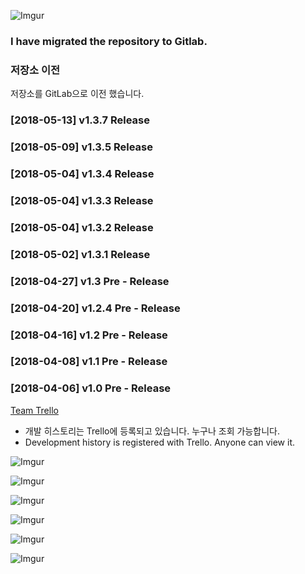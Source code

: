 ![Imgur](https://scotch.io/wp-content/uploads/2015/09/angular-electron-cover.png)

### I have migrated the repository to Gitlab.

### 저장소 이전
저장소를 GitLab으로 이전 했습니다. <br/>

### [2018-05-13] v1.3.7 Release
### [2018-05-09] v1.3.5 Release
### [2018-05-04] v1.3.4 Release
### [2018-05-04] v1.3.3 Release
### [2018-05-04] v1.3.2 Release
### [2018-05-02] v1.3.1 Release
### [2018-04-27] v1.3 Pre - Release
### [2018-04-20] v1.2.4 Pre - Release
### [2018-04-16] v1.2 Pre - Release
### [2018-04-08] v1.1 Pre - Release
### [2018-04-06] v1.0 Pre - Release

[Team Trello](https://trello.com/b/j4mKplhk/youtube-music-player)
* 개발 히스토리는 Trello에 등록되고 있습니다. 누구나 조회 가능합니다.
* Development history is registered with Trello. Anyone can view it.

![Imgur](https://i.imgur.com/Ikr1OCJ.png)

![Imgur](https://i.imgur.com/pR9tVma.png)

![Imgur](https://i.imgur.com/a3BrxxN.png)

![Imgur](https://i.imgur.com/bexQ906.png)

![Imgur](https://i.imgur.com/TgUM5cw.png)

![Imgur](https://i.imgur.com/IuLmms0.png)
